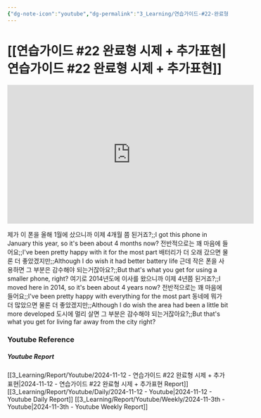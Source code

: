 ```yaml
---
{"dg-note-icon":"youtube","dg-permalink":"3_Learning/연습가이드-#22-완료형-시제-+-추가표현","created-date":"2024-11-12 10:40:44 am","date":"2024-11-12","type":"youtube","tags":["youtube","english"],"aliases":null,"youtuber":"빨모쌤","channelName":"라이브 아카데미","link":"https://www.youtube.com/watch?v=LXKmWqssayI","img":"https://img.youtube.com/vi/LXKmWqssayI/0.jpg","dg-publish":true,"permalink":"/3_Learning/연습가이드-#22-완료형-시제-+-추가표현/","dgPassFrontmatter":true,"noteIcon":"youtube"}
---
```


# [[연습가이드 #22 완료형 시제 + 추가표현\|연습가이드 #22 완료형 시제 + 추가표현]]


<div class="container-root"><span></span></div><div><div class="container-root"><iframe width="560" height="315" src="https://www.youtube.com/embed/LXKmWqssayI" title="YouTube video player" frameborder="0" allow="accelerometer; autoplay; clipboard-write; encrypted-media; gyroscope; picture-in-picture; web-share" allowfullscreen=""></iframe></div></div>

제가 이 폰을 올해 1월에 샀으니까 이제 4개월 쯤 된거죠?;;I got this phone in January this year, so it's been about 4 months now?
전반적으로는 꽤 마음에 들어요;;I've been pretty happy with it for the most part
배터리가 더 오래 갔으면 물론 더 좋았겠지만;;Although I do wish it had better battery life
근데 작은 폰을 사용하면 그 부분은 감수해야 되는거잖아요?;;But that's what you get for using a smaller phone, right?
여기로 2014년도에 이사를 왔으니까 이제 4년쯤 된거죠?;;I moved here in 2014, so it's been about 4 years now?
전반적으로는 꽤 마음에 들어요;;I've been pretty happy with everything for the most part
동네에 뭐가 더 많았으면 물론 더 좋았겠지만;;Although I do wish the area had been a little bit more developed
도시에 멀리 살면 그 부분은 감수해야 되는거잖아요?;;But that's what you get for living far away from the city right?













### Youtube Reference
##### Youtube Report
[[3_Learning/Report/Youtube/2024-11-12 - 연습가이드 #22 완료형 시제 + 추가표현\|2024-11-12 - 연습가이드 #22 완료형 시제 + 추가표현 Report]]
[[3_Learning/Report/Youtube/Daily/2024-11-12 - Youtube\|2024-11-12 - Youtube Daily Report]]
[[3_Learning/Report/Youtube/Weekly/2024-11-3th - Youtube\|2024-11-3th - Youtube Weekly Report]]

